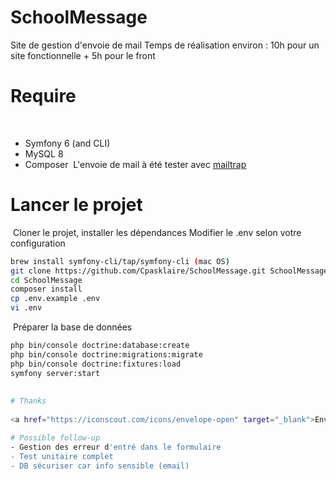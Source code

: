# SchoolMessage
Site de gestion d'envoie de mail
​Temps de réalisation environ : 10h pour un site fonctionnelle + 5h pour le front
# Require
​
- Symfony 6 (and CLI)
- MySQL 8
- Composer
​
L'envoie de mail à été tester avec <a href="https://mailtrap.io/" target="_blank">mailtrap</a>

# Lancer le projet
​
Cloner le projet, installer les dépendances
Modifier le .env selon votre configuration
​
```bash
brew install symfony-cli/tap/symfony-cli (mac OS)
git clone https://github.com/Cpasklaire/SchoolMessage.git SchoolMessage
cd SchoolMessage
composer install
cp .env.example .env
vi .env
```
​
Préparer la base de données
​
```bash
php bin/console doctrine:database:create
php bin/console doctrine:migrations:migrate
php bin/console doctrine:fixtures:load
symfony server:start
​
​
# Thanks
​
<a href="https://iconscout.com/icons/envelope-open" target="_blank">Envelope Open Icon</a> by <a href="https://iconscout.com/contributors/latesticon" target="_blank">Latest Icon</a>

# Possible follow-up
- Gestion des erreur d'entré dans le formulaire
- Test unitaire complet
- DB sécuriser car info sensible (email)
